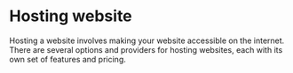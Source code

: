 # Hosting website
Hosting a website involves making your website accessible on the internet. There are several options and providers for hosting websites, each with its own set of features and pricing.
